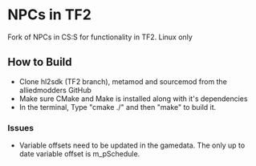 # NPCs in TF2
Fork of NPCs in CS:S for functionality in TF2. Linux only
## How to Build
- Clone hl2sdk (TF2 branch), metamod and sourcemod from the alliedmodders GitHub
- Make sure CMake and Make is installed along with it's dependencies
- In the terminal, Type "cmake ./" and then "make" to build it.
### Issues
- Variable offsets need to be updated in the gamedata. The only up to date variable offset is m_pSchedule.
